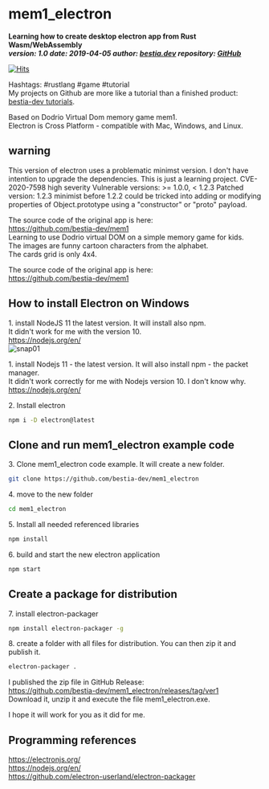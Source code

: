# mem1_electron

**Learning how to create desktop electron app from Rust Wasm/WebAssembly**  
***version: 1.0  date: 2019-04-05 author: [bestia.dev](https://bestia.dev) repository: [GitHub](https://github.com/bestia-dev/mem1_electron)***  

[![Hits](https://hits.seeyoufarm.com/api/count/incr/badge.svg?url=https%3A%2F%2Fgithub.com%2Fbestia-dev%2Fmem1_electron&count_bg=%2379C83D&title_bg=%23555555&icon=&icon_color=%23E7E7E7&title=hits&edge_flat=false)](https://hits.seeyoufarm.com)

Hashtags: #rustlang #game #tutorial  
My projects on Github are more like a tutorial than a finished product: [bestia-dev tutorials](https://github.com/bestia-dev/tutorials_rust_wasm).

Based on Dodrio Virtual Dom memory game mem1.  
Electron is Cross Platform - compatible with Mac, Windows, and Linux.  

## warning

This version of electron uses a problematic minimst version. I don't have intention to upgrade the dependencies. This is just a learning project.
CVE-2020-7598 high severity
Vulnerable versions: >= 1.0.0, < 1.2.3   Patched version: 1.2.3
minimist before 1.2.2 could be tricked into adding or modifying properties of Object.prototype using a "constructor" or "proto" payload.

The source code of the original app is here:  
<https://github.com/bestia-dev/mem1>  
Learning to use Dodrio virtual DOM on a simple memory game for kids.  
The images are funny cartoon characters from the alphabet.  
The cards grid is only 4x4.  

The source code of the original app is here:  
<https://github.com/bestia-dev/mem1>  

## How to install Electron on Windows

1\. install NodeJS 11 the latest version. It will install also npm.  
It didn't work for me with the version 10.  
<https://nodejs.org/en/>  
![snap01](https://user-images.githubusercontent.com/31509965/55587238-181e8200-5755-11e9-88eb-f8fb62be581e.png)

1\. install Nodejs 11 - the latest version. It will also install npm - the packet manager.  
It didn't work correctly for me with Nodejs version 10. I don't know why.  
<https://nodejs.org/en/>  

2\. Install electron  

```bash
npm i -D electron@latest
```

## Clone and run mem1_electron example code

3\. Clone mem1_electron code example. It will create a new folder.  

```bash
git clone https://github.com/bestia-dev/mem1_electron
```

4\. move to the new folder

```bash
cd mem1_electron
```

5\. Install all needed referenced libraries  

```bash
npm install
```

6\. build and start the new electron application  

```bash
npm start
```

## Create a package for distribution

7\. install electron-packager

```bash
npm install electron-packager -g
```

8\. create a folder with all files for distribution.
You can then zip it and publish it.

```bash
electron-packager .
```

I published the zip file in GitHub Release:  
<https://github.com/bestia-dev/mem1_electron/releases/tag/ver1>  
Download it, unzip it and execute the file mem1_electron.exe.  

I hope it will work for you as it did for me.

## Programming references

<https://electronjs.org/>  
<https://nodejs.org/en/>  
<https://github.com/electron-userland/electron-packager>  
